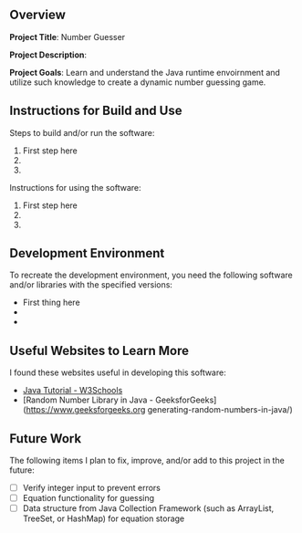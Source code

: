 ## Overview

**Project Title**: Number Guesser

**Project Description**: 

**Project Goals**: Learn and understand the Java runtime envoirnment and utilize such knowledge to create a dynamic number guessing game.

## Instructions for Build and Use

Steps to build and/or run the software:

1. First step here
2.
3.

Instructions for using the software:

1. First step here
2.
3.

## Development Environment 

To recreate the development environment, you need the following software and/or libraries with the specified versions:

* First thing here
*
*

## Useful Websites to Learn More

I found these websites useful in developing this software:

* [Java Tutorial - W3Schools](https://www.w3schools.com/java/default.asp)
* [Random Number Library in Java - GeeksforGeeks](https://www.geeksforgeeks.org generating-random-numbers-in-java/)

## Future Work

The following items I plan to fix, improve, and/or add to this project in the future:

* [ ] Verify integer input to prevent errors
* [ ] Equation functionality for guessing
* [ ] Data structure from Java Collection Framework (such as ArrayList, TreeSet, or HashMap) for equation storage
